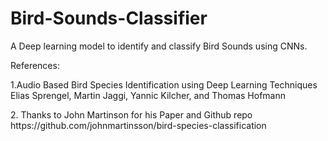 # Bird-Sounds-Classifier
A Deep learning model to identify and classify Bird Sounds using CNNs.


References:
<p>1.Audio Based Bird Species Identification using
Deep Learning Techniques
Elias Sprengel, Martin Jaggi, Yannic Kilcher, and Thomas Hofmann</p>
</p>2. Thanks to John Martinson for his Paper and Github repo https://github.com/johnmartinsson/bird-species-classification</p>
